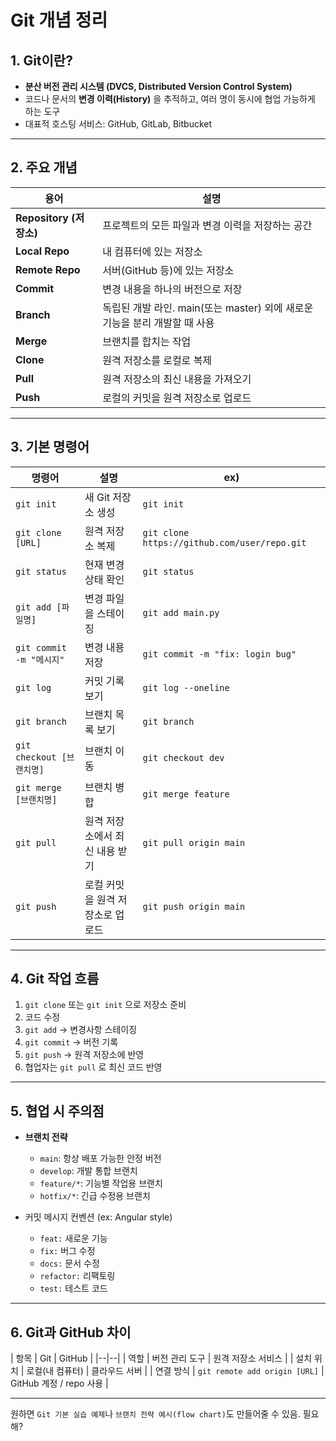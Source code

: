 # Git 개념 정리

## 1. Git이란?

* **분산 버전 관리 시스템 (DVCS, Distributed Version Control System)**
* 코드나 문서의 **변경 이력(History)** 을 추적하고, 여러 명이 동시에 협업 가능하게 하는 도구
* 대표적 호스팅 서비스: GitHub, GitLab, Bitbucket

---

## 2. 주요 개념

| 용어                   | 설명                                                |
| -------------------- | ------------------------------------------------- |
| **Repository (저장소)** | 프로젝트의 모든 파일과 변경 이력을 저장하는 공간                       |
| **Local Repo**       | 내 컴퓨터에 있는 저장소                                     |
| **Remote Repo**      | 서버(GitHub 등)에 있는 저장소                              |
| **Commit**           | 변경 내용을 하나의 버전으로 저장                                |
| **Branch**           | 독립된 개발 라인. main(또는 master) 외에 새로운 기능을 분리 개발할 때 사용 |
| **Merge**            | 브랜치를 합치는 작업                                       |
| **Clone**            | 원격 저장소를 로컬로 복제                                    |
| **Pull**             | 원격 저장소의 최신 내용을 가져오기                               |
| **Push**             | 로컬의 커밋을 원격 저장소로 업로드                               |

---

## 3. 기본 명령어

| 명령어                   | 설명                 | ex)                                          |
| --------------------- | ------------------ | -------------------------------------------- |
| `git init`            | 새 Git 저장소 생성       | `git init`                                   |
| `git clone [URL]`     | 원격 저장소 복제          | `git clone https://github.com/user/repo.git` |
| `git status`          | 현재 변경 상태 확인        | `git status`                                 |
| `git add [파일명]`       | 변경 파일을 스테이징        | `git add main.py`                            |
| `git commit -m "메시지"` | 변경 내용 저장           | `git commit -m "fix: login bug"`             |
| `git log`             | 커밋 기록 보기           | `git log --oneline`                          |
| `git branch`          | 브랜치 목록 보기          | `git branch`                                 |
| `git checkout [브랜치명]` | 브랜치 이동             | `git checkout dev`                           |
| `git merge [브랜치명]`    | 브랜치 병합             | `git merge feature`                          |
| `git pull`            | 원격 저장소에서 최신 내용 받기  | `git pull origin main`                       |
| `git push`            | 로컬 커밋을 원격 저장소로 업로드 | `git push origin main`                       |

---

## 4. Git 작업 흐름

1. `git clone` 또는 `git init` 으로 저장소 준비
2. 코드 수정
3. `git add` → 변경사항 스테이징
4. `git commit` → 버전 기록
5. `git push` → 원격 저장소에 반영
6. 협업자는 `git pull` 로 최신 코드 반영

---

## 5. 협업 시 주의점

* **브랜치 전략**

  * `main`: 항상 배포 가능한 안정 버전
  * `develop`: 개발 통합 브랜치
  * `feature/*`: 기능별 작업용 브랜치
  * `hotfix/*`: 긴급 수정용 브랜치
* 커밋 메시지 컨벤션 (ex: Angular style)

  * `feat:` 새로운 기능
  * `fix:` 버그 수정
  * `docs:` 문서 수정
  * `refactor:` 리팩토링
  * `test:` 테스트 코드

---

## 6. Git과 GitHub 차이

| 항목 | Git | GitHub |
|--|--|
| 역할 | 버전 관리 도구 | 원격 저장소 서비스 |
| 설치 위치 | 로컬(내 컴퓨터) | 클라우드 서버 |
| 연결 방식 | `git remote add origin [URL]` | GitHub 계정 / repo 사용 |

---

원하면 `Git 기본 실습 예제`나 `브랜치 전략 예시(flow chart)`도 만들어줄 수 있음.
필요해?
